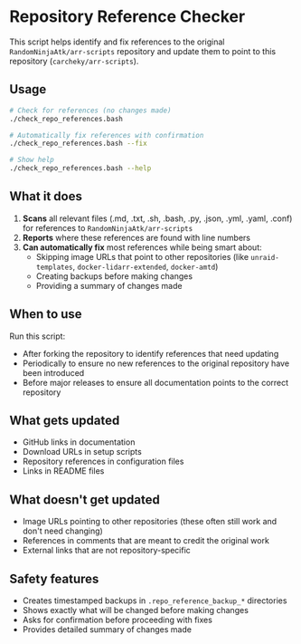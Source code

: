 # Repository Reference Checker

This script helps identify and fix references to the original `RandomNinjaAtk/arr-scripts` repository and update them to point to this repository (`carcheky/arr-scripts`).

## Usage

```bash
# Check for references (no changes made)
./check_repo_references.bash

# Automatically fix references with confirmation
./check_repo_references.bash --fix

# Show help
./check_repo_references.bash --help
```

## What it does

1. **Scans** all relevant files (.md, .txt, .sh, .bash, .py, .json, .yml, .yaml, .conf) for references to `RandomNinjaAtk/arr-scripts`
2. **Reports** where these references are found with line numbers
3. **Can automatically fix** most references while being smart about:
   - Skipping image URLs that point to other repositories (like `unraid-templates`, `docker-lidarr-extended`, `docker-amtd`)
   - Creating backups before making changes
   - Providing a summary of changes made

## When to use

Run this script:
- After forking the repository to identify references that need updating
- Periodically to ensure no new references to the original repository have been introduced
- Before major releases to ensure all documentation points to the correct repository

## What gets updated

- GitHub links in documentation
- Download URLs in setup scripts  
- Repository references in configuration files
- Links in README files

## What doesn't get updated

- Image URLs pointing to other repositories (these often still work and don't need changing)
- References in comments that are meant to credit the original work
- External links that are not repository-specific

## Safety features

- Creates timestamped backups in `.repo_reference_backup_*` directories
- Shows exactly what will be changed before making changes
- Asks for confirmation before proceeding with fixes
- Provides detailed summary of changes made